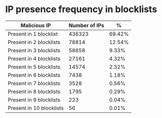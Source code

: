 # IP presence frequency in blocklists
| Malicious IP | Number of IPs | % |
|----|----|----|
| Present in 1 blocklist | 436323 | 69.42% |
| Present in 2 blocklists | 78814 | 12.54% |
| Present in 3 blocklists | 58658 | 9.33% |
| Present in 4 blocklists | 27161 | 4.32% |
| Present in 5 blocklists | 14574 | 2.32% |
| Present in 6 blocklists | 7438 | 1.18% |
| Present in 7 blocklists | 3528 | 0.56% |
| Present in 8 blocklists | 1795 | 0.29% |
| Present in 9 blocklists | 223 | 0.04% |
| Present in 10 blocklists | 56 | 0.01% |
